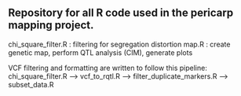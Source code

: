 Repository for all R code used in the pericarp mapping project.
-
chi_square_filter.R : filtering for segregation distortion
map.R : create genetic map, perform QTL analysis (CIM), generate plots

VCF filtering and formatting are written to follow this pipeline:
  chi_square_filter.R --> vcf_to_rqtl.R --> filter_duplicate_markers.R --> subset_data.R
